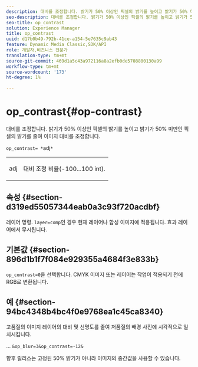 ```yaml
---
description: 대비를 조정합니다. 밝기가 50% 이상인 픽셀의 밝기를 높이고 밝기가 50% 미만인 픽셀의 밝기를 줄여 이미지 대비를 조정합니다.
seo-description: 대비를 조정합니다. 밝기가 50% 이상인 픽셀의 밝기를 높이고 밝기가 50% 미만인 픽셀의 밝기를 줄여 이미지 대비를 조정합니다.
seo-title: op_contrast
solution: Experience Manager
title: op_contrast
uuid: d17b0b49-792b-41ce-a154-5e7635c9ab43
feature: Dynamic Media Classic,SDK/API
role: 개발자,비즈니스 전문가
translation-type: tm+mt
source-git-commit: 469d1a5c43a972116a8a2efb0de5708800130a99
workflow-type: tm+mt
source-wordcount: '173'
ht-degree: 1%

---
```



# op_contrast{#op-contrast}

대비를 조정합니다. 밝기가 50% 이상인 픽셀의 밝기를 높이고 밝기가 50% 미만인 픽셀의 밝기를 줄여 이미지 대비를 조정합니다.

`op_contrast= *`adj`*`

<table id="simpletable_8246802C74424A68A7A2EA5B50A89D42"> 
 <tr class="strow"> 
  <td class="stentry"> <p><span class="varname"> adj</span> </p> </td> 
  <td class="stentry"> <p>대비 조정 비율(-100...100 int). </p></td> 
 </tr> 
</table>

## 속성 {#section-d319ed55057344eab0a3c93f720acdbf}

레이어 명령. `layer=comp`인 경우 현재 레이어나 합성 이미지에 적용됩니다. 효과 레이어에서 무시됩니다.

## 기본값 {#section-896d1b1f7f084e929355a4684f3e833b}

`op_contrast=0`을 선택합니다. CMYK 이미지 또는 레이어는 작업이 적용되기 전에 RGB로 변환됩니다.

## 예 {#section-94bc4348b4bc4f0e9768ea1c45ca8340}

고품질의 이미지 레이어의 대비 및 선명도를 줄여 저품질의 배경 사진에 시각적으로 일치시킵니다.

… `&op_blur=3&op_contrast=-12&`

향후 릴리스는 고정된 50% 밝기가 아니라 이미지의 중간값을 사용할 수 있습니다.
